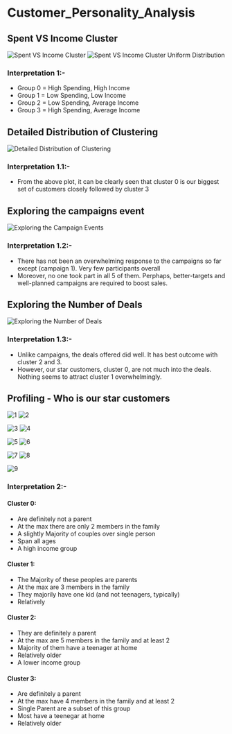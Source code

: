 # Customer_Personality_Analysis

## Spent VS Income Cluster
![Spent VS Income Cluster](https://user-images.githubusercontent.com/68490591/140044552-5fa37123-5e96-481b-b626-a7f2969edca7.png) ![Spent VS Income Cluster Uniform Distribution](https://user-images.githubusercontent.com/68490591/140044911-1403e7c6-6f50-4366-ab21-1a60b251b8b2.png)

### Interpretation 1:-
- Group 0 = High Spending, High Income
- Group 1 = Low Spending, Low Income
- Group 2 = Low Spending, Average Income
- Group 3 = High Spending, Average Income

## Detailed Distribution of Clustering
![Detailed Distribution of Clustering](https://user-images.githubusercontent.com/68490591/140045113-d351cd09-1b2e-46f6-bf26-d1d3ad605a6b.png)

### Interpretation 1.1:-
- From the above plot, it can be clearly seen that cluster 0 is our biggest set of customers closely followed by cluster 3

## Exploring the campaigns event
![Exploring the Campaign Events](https://user-images.githubusercontent.com/68490591/140045710-b539e98f-7468-4305-8e9a-57eb3cf66605.png)

### Interpretation 1.2:-
- There has not been an overwhelming response to the campaigns so far except (campaign 1). Very few participants overall
- Moreover, no one took part in all 5 of them. Perphaps, better-targets and well-planned campaigns are required to boost sales.

## Exploring the Number of Deals
![Exploring the Number of Deals](https://user-images.githubusercontent.com/68490591/140045913-0676a48f-48e6-46be-8b6d-a98177fe46ed.png)

### Interpretation 1.3:-
- Unlike campaigns, the deals offered did well. It has best outcome with cluster 2 and 3.
- However, our star customers, cluster 0, are not much into the deals. Nothing seems to attract cluster 1 overwhelmingly.


## Profiling - Who is our star customers
![1](https://user-images.githubusercontent.com/68490591/140046286-081b3435-f0af-4664-a9e7-fb3dbdf48708.png) ![2](https://user-images.githubusercontent.com/68490591/140046292-24848039-ce6a-4ff4-892e-763e3cc6755f.png)

![3](https://user-images.githubusercontent.com/68490591/140046295-fcdbd8b0-1b6b-4e39-8f0e-a09f09bd021b.png) ![4](https://user-images.githubusercontent.com/68490591/140046298-e2f3b69d-a01d-4836-b33e-0f4b053d6c30.png)

![5](https://user-images.githubusercontent.com/68490591/140046303-da2c2cd0-45d1-4166-9306-088a8ccd8abb.png) ![6](https://user-images.githubusercontent.com/68490591/140046306-070295ee-42e8-4a1b-90f7-ba91571a85ff.png)

![7](https://user-images.githubusercontent.com/68490591/140046307-291b1cf8-d9fb-4a2f-b409-691297dc44c8.png) ![8](https://user-images.githubusercontent.com/68490591/140046308-ece6aef4-f60c-4f38-8387-0bcecd2c8ece.png) 

![9](https://user-images.githubusercontent.com/68490591/140046310-158bce62-87b2-440f-b937-e03c35b7f165.png)


### Interpretation 2:-
#### Cluster 0:
- Are definitely not a parent
- At the max there are only 2 members in the family
- A slightly Majority of couples over single person
- Span all ages
- A high income group

#### Cluster 1:
- The Majority of these peoples are parents
- At the max are 3 members in the family
- They majorily have one kid (and not teenagers, typically)
- Relatively

#### Cluster 2:
- They are definitely a parent
- At the max are 5 members in the family and at least 2
- Majority of them have a teenager at home
- Relatively older
- A lower income group

#### Cluster 3:
- Are definitely a parent
- At the max have 4 members in the family and at least 2
- Single Parent are a subset of this group
- Most have a teenegar at home
- Relatively older
